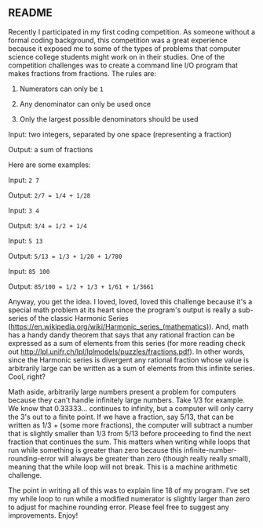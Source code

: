 ## README

Recently I participated in my first coding competition. As someone without a formal coding background, this competition was a great experience because it exposed me to some of the types of problems that computer science college students might work on in their studies. One of the competition challenges was to create a command line I/O program that makes fractions from fractions. The rules are:

1) Numerators can only be `1` 

2) Any denominator can only be used once

3) Only the largest possible denominators should be used

Input: two integers, separated by one space (representing a fraction)

Output: a sum of fractions

Here are some examples:

Input: `2 7`

Output: `2/7 = 1/4 + 1/28` 

Input: `3 4`

Output: `3/4 = 1/2 + 1/4` 

Input: `5 13`

Output: `5/13 = 1/3 + 1/20 + 1/780`

Input: `85 100`

Output: `85/100 = 1/2 + 1/3 + 1/61 + 1/3661` 

Anyway, you get the idea. I loved, loved, loved this challenge because it's a special math problem at its heart since the program's output is really a sub-series of the classic Harmonic Series (https://en.wikipedia.org/wiki/Harmonic_series_(mathematics)). And, math has a handy dandy theorem that says that any rational fraction can be expressed as a sum of elements from this series (for more reading check out http://lpl.unifr.ch/lpl/lplmodels/puzzles/fractions.pdf). In other words, since the Harmonic series is divergent any rational fraction whose value is arbitrarily large can be written as a sum of elements from this infinite series. Cool, right?

Math aside, arbitrarily large numbers present a problem for computers because they can't handle infinitely large numbers. Take 1/3 for example. We know that 0.33333... continues to infinity, but a computer will only carry the 3's out to a finite point. If we have a fraction, say 5/13, that can be written as 1/3 + (some more fractions), the computer will subtract a number that is slightly smaller than 1/3 from 5/13 before proceeding to find the next fraction that continues the sum. This matters when writing while loops that run while something is greater than zero because this infinite-number-rounding-error will always be greater than zero (though really really small), meaning that the while loop will not break. This is a machine arithmetic challenge.

The point in writing all of this was to explain line 18 of my program. I've set my while loop to run while a modified numerator is slightly larger than zero to adjust for machine rounding error. Please feel free to suggest any improvements. Enjoy!